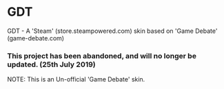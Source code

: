# GDT
GDT - A 'Steam' (store.steampowered.com) skin based on 'Game Debate' (game-debate.com)

### This project has been abandoned, and will no longer be updated. (25th July 2019)

NOTE: This is an Un-official 'Game Debate' skin.
